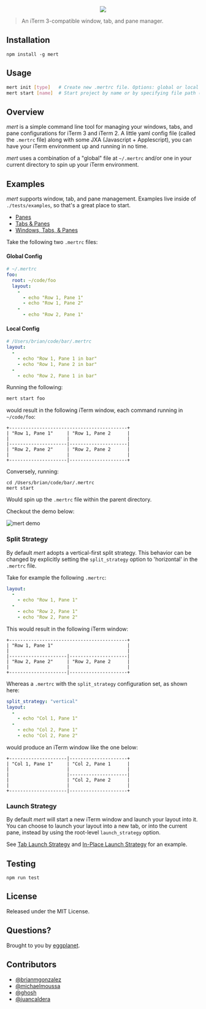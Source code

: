 
<p align="center"><img
src="https://cloud.githubusercontent.com/assets/659829/16184456/587485f0-3671-11e6-921a-3d9214fd0678.png"></p>

> An iTerm 3-compatible window, tab, and pane manager.

## Installation

```
npm install -g mert
```

## Usage

```bash
mert init [type]   # Create new .mertrc file. Options: global or local
mert start [name]  # Start project by name or by specifying file path (defaults to .mertrc in cwd)
```

## Overview

_mert_ is a simple command line tool for managing your windows, tabs, and pane configurations for iTerm 3
and iTerm 2. A little yaml config file (called the `.mertrc` file) along with some JXA (Javascript +
Applescript), you can have your iTerm environment up and running in no time.

_mert_ uses a combination of a "global" file at `~/.mertrc` and/or one in your current directory to
spin up your iTerm environment.

## Examples

_mert_ supports window, tab, and pane management. Examples live inside of
`./tests/examples`, so that's a great place to start.

- [Panes](https://github.com/eggplanetio/mert/blob/master/tests/examples/.mertrc-base)
- [Tabs & Panes](https://github.com/eggplanetio/mert/blob/master/tests/examples/.mertrc-tabs)
- [Windows, Tabs, & Panes](https://github.com/eggplanetio/mert/blob/master/tests/examples/.mertrc-windows-and-tabs)

Take the following two `.mertrc` files:

#### Global Config
```yaml
# ~/.mertrc
foo:
  root: ~/code/foo
  layout:
    -
      - echo "Row 1, Pane 1"
      - echo "Row 1, Pane 2"
    -
      - echo "Row 2, Pane 1"
  ```

#### Local Config
```yaml
# /Users/brian/code/bar/.mertrc
layout:
  -
    - echo "Row 1, Pane 1 in bar"
    - echo "Row 1, Pane 2 in bar"
  -
    - echo "Row 2, Pane 1 in bar"
```

Running the following:

```bash
mert start foo
```

would result in the following iTerm window, each command running in `~/code/foo`:

```
+-------------------------------------------+
| "Row 1, Pane 1"     | "Row 1, Pane 2      |
|                     |                     |
|---------------------|---------------------|
| "Row 2, Pane 2"     | "Row 2, Pane 2      |
|                     |                     |
+---------------------|---------------------+
```

Conversely, running:

```
cd /Users/brian/code/bar/.mertrc
mert start
```

Would spin up the `.mertrc` file within the parent directory.

Checkout the demo below:

![mert demo](https://cloud.githubusercontent.com/assets/659829/15803031/c0e7a9e0-2a7e-11e6-89f9-38704b28ecba.gif)

### Split Strategy
By default *mert* adopts a vertical-first split strategy. This behavior can be changed by explicitly setting the `split_strategy` option to 'horizontal' in the `.mertrc` file.

Take for example the following `.mertrc`:

```yaml
layout:
  -
    - echo "Row 1, Pane 1"
  -
    - echo "Row 2, Pane 1"
    - echo "Row 2, Pane 2"
```

This would result in the following iTerm window:
```
+-------------------------------------------+
| "Row 1, Pane 1"                           |
|                                           |
|---------------------|---------------------|
| "Row 2, Pane 2"     | "Row 2, Pane 2      |
|                     |                     |
+---------------------|---------------------+
```

Whereas a `.mertrc` with the `split_strategy` configuration set, as shown here:

```yaml
split_strategy: "vertical"
layout:
  -
    - echo "Col 1, Pane 1"
  -
    - echo "Col 2, Pane 1"
    - echo "Col 2, Pane 2"
```

would produce an iTerm window like the one below:

```
+---------------------|---------------------+
| "Col 1, Pane 1"     | "Col 2, Pane 1      |
|                     |                     |
|                     |---------------------|
|                     | "Col 2, Pane 2      |
|                     |                     |
+---------------------|---------------------+
```

### Launch Strategy
By default *mert* will start a new iTerm window and launch your layout into it. You can choose to launch your layout
into a new tab, or into the current pane, instead by using the root-level `launch_strategy` option.

See [Tab Launch Strategy](https://github.com/eggplanetio/mert/blob/master/tests/examples/.mertrc-launch-strategy-tab)
and [In-Place Launch Strategy](https://github.com/eggplanetio/mert/blob/master/tests/examples/.mertrc-launch-strategy-in_place)
for an example.

## Testing

```
npm run test
```

## License

Released under the MIT License.

## Questions?

Brought to you by [eggplanet](http://www.eggplanet.io/).

## Contributors

- [@brianmgonzalez](https://twitter.com/brianmgonzalez)
- [@michaelmoussa](https://twitter.com/michaelmoussa)
- [@ghosh](https://twitter.com/_ighosh)
- [@juancaldera](#)
